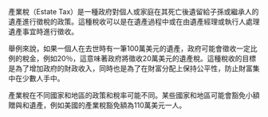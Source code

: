 

產業稅（Estate Tax）是一種政府對個人或家庭在其死亡後遺留給子孫或繼承人的遺產進行徵稅的政策。這種稅收可以是在遺產過程中或在由遺產經理或執行人處理遺產事宜時進行徵收。

舉例來說，如果一個人在去世時有一筆100萬美元的遺產，政府可能會徵收一定比例的稅金，例如20％，這意味著政府將徵收20萬美元的遺產稅。這種稅收的目標是為了增加政府的財政收入，同時也是為了在財富分配上保持公平性，防止財富集中在少數人手中。

產業稅在不同國家和地區的政策和稅率可能不同。某些國家和地區可能會豁免小額贈與和遺產，例如美國的產業稅豁免額為110萬美元一人。
